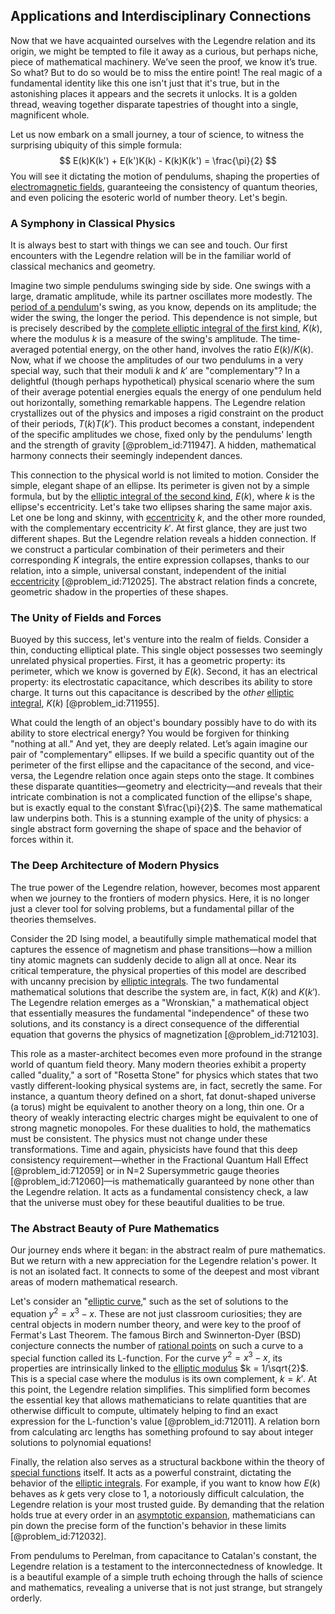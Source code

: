 ## Applications and Interdisciplinary Connections

Now that we have acquainted ourselves with the Legendre relation and its origin, we might be tempted to file it away as a curious, but perhaps niche, piece of mathematical machinery. We’ve seen the proof, we know it’s true. So what? But to do so would be to miss the entire point! The real magic of a fundamental identity like this one isn't just that it's true, but in the astonishing places it appears and the secrets it unlocks. It is a golden thread, weaving together disparate tapestries of thought into a single, magnificent whole.

Let us now embark on a small journey, a tour of science, to witness the surprising ubiquity of this simple formula:
$$ E(k)K(k') + E(k')K(k) - K(k)K(k') = \frac{\pi}{2} $$
You will see it dictating the motion of pendulums, shaping the properties of [electromagnetic fields](@article_id:272372), guaranteeing the consistency of quantum theories, and even policing the esoteric world of number theory. Let's begin.

### A Symphony in Classical Physics

It is always best to start with things we can see and touch. Our first encounters with the Legendre relation will be in the familiar world of classical mechanics and geometry.

Imagine two simple pendulums swinging side by side. One swings with a large, dramatic amplitude, while its partner oscillates more modestly. The [period of a pendulum](@article_id:261378)'s swing, as you know, depends on its amplitude; the wider the swing, the longer the period. This dependence is not simple, but is precisely described by the [complete elliptic integral of the first kind](@article_id:185736), $K(k)$, where the modulus $k$ is a measure of the swing's amplitude. The time-averaged potential energy, on the other hand, involves the ratio $E(k)/K(k)$. Now, what if we choose the amplitudes of our two pendulums in a very special way, such that their moduli $k$ and $k'$ are "complementary"? In a delightful (though perhaps hypothetical) physical scenario where the sum of their average potential energies equals the energy of one pendulum held out horizontally, something remarkable happens. The Legendre relation crystallizes out of the physics and imposes a rigid constraint on the product of their periods, $T(k)T(k')$. This product becomes a constant, independent of the specific amplitudes we chose, fixed only by the pendulums' length and the strength of gravity [@problem_id:711947]. A hidden, mathematical harmony connects their seemingly independent dances.

This connection to the physical world is not limited to motion. Consider the simple, elegant shape of an ellipse. Its perimeter is given not by a simple formula, but by the [elliptic integral of the second kind](@article_id:172594), $E(k)$, where $k$ is the ellipse's eccentricity. Let's take two ellipses sharing the same major axis. Let one be long and skinny, with [eccentricity](@article_id:266406) $k$, and the other more rounded, with the complementary eccentricity $k'$. At first glance, they are just two different shapes. But the Legendre relation reveals a hidden connection. If we construct a particular combination of their perimeters and their corresponding $K$ integrals, the entire expression collapses, thanks to our relation, into a simple, universal constant, independent of the initial [eccentricity](@article_id:266406) [@problem_id:712025]. The abstract relation finds a concrete, geometric shadow in the properties of these shapes.

### The Unity of Fields and Forces

Buoyed by this success, let's venture into the realm of fields. Consider a thin, conducting elliptical plate. This single object possesses two seemingly unrelated physical properties. First, it has a geometric property: its perimeter, which we know is governed by $E(k)$. Second, it has an electrical property: its electrostatic capacitance, which describes its ability to store charge. It turns out this capacitance is described by the *other* [elliptic integral](@article_id:169123), $K(k)$ [@problem_id:711955].

What could the length of an object's boundary possibly have to do with its ability to store electrical energy? You would be forgiven for thinking "nothing at all." And yet, they are deeply related. Let’s again imagine our pair of "complementary" ellipses. If we build a specific quantity out of the perimeter of the first ellipse and the capacitance of the second, and vice-versa, the Legendre relation once again steps onto the stage. It combines these disparate quantities—geometry and electricity—and reveals that their intricate combination is not a complicated function of the ellipse's shape, but is exactly equal to the constant $\frac{\pi}{2}$. The same mathematical law underpins both. This is a stunning example of the unity of physics: a single abstract form governing the shape of space and the behavior of forces within it.

### The Deep Architecture of Modern Physics

The true power of the Legendre relation, however, becomes most apparent when we journey to the frontiers of modern physics. Here, it is no longer just a clever tool for solving problems, but a fundamental pillar of the theories themselves.

Consider the 2D Ising model, a beautifully simple mathematical model that captures the essence of magnetism and phase transitions—how a million tiny atomic magnets can suddenly decide to align all at once. Near its critical temperature, the physical properties of this model are described with uncanny precision by [elliptic integrals](@article_id:173940). The two fundamental mathematical solutions that describe the system are, in fact, $K(k)$ and $K(k')$. The Legendre relation emerges as a "Wronskian," a mathematical object that essentially measures the fundamental "independence" of these two solutions, and its constancy is a direct consequence of the differential equation that governs the physics of magnetization [@problem_id:712103].

This role as a master-architect becomes even more profound in the strange world of quantum field theory. Many modern theories exhibit a property called "duality," a sort of "Rosetta Stone" for physics which states that two vastly different-looking physical systems are, in fact, secretly the same. For instance, a quantum theory defined on a short, fat donut-shaped universe (a torus) might be equivalent to another theory on a long, thin one. Or a theory of weakly interacting electric charges might be equivalent to one of strong magnetic monopoles. For these dualities to hold, the mathematics must be consistent. The physics must not change under these transformations. Time and again, physicists have found that this deep consistency requirement—whether in the Fractional Quantum Hall Effect [@problem_id:712059] or in N=2 Supersymmetric gauge theories [@problem_id:712060]—is mathematically guaranteed by none other than the Legendre relation. It acts as a fundamental consistency check, a law that the universe must obey for these beautiful dualities to be true.

### The Abstract Beauty of Pure Mathematics

Our journey ends where it began: in the abstract realm of pure mathematics. But we return with a new appreciation for the Legendre relation's power. It is not an isolated fact. It connects to some of the deepest and most vibrant areas of modern mathematical research.

Let's consider an "[elliptic curve](@article_id:162766)," such as the set of solutions to the equation $y^2 = x^3 - x$. These are not just classroom curiosities; they are central objects in modern number theory, and were key to the proof of Fermat's Last Theorem. The famous Birch and Swinnerton-Dyer (BSD) conjecture connects the number of [rational points](@article_id:194670) on such a curve to a special function called its L-function. For the curve $y^2=x^3-x$, its properties are intrinsically linked to the [elliptic modulus](@article_id:177703) $k = 1/\sqrt{2}$. This is a special case where the modulus is its own complement, $k=k'$. At this point, the Legendre relation simplifies. This simplified form becomes the essential key that allows mathematicians to relate quantities that are otherwise difficult to compute, ultimately helping to find an exact expression for the L-function's value [@problem_id:712011]. A relation born from calculating arc lengths has something profound to say about integer solutions to polynomial equations!

Finally, the relation also serves as a structural backbone within the theory of [special functions](@article_id:142740) itself. It acts as a powerful constraint, dictating the behavior of the [elliptic integrals](@article_id:173940). For example, if you want to know how $E(k)$ behaves as $k$ gets very close to 1, a notoriously difficult calculation, the Legendre relation is your most trusted guide. By demanding that the relation holds true at every order in an [asymptotic expansion](@article_id:148808), mathematicians can pin down the precise form of the function's behavior in these limits [@problem_id:712032].

From pendulums to Perelman, from capacitance to Catalan's constant, the Legendre relation is a testament to the interconnectedness of knowledge. It is a beautiful example of a simple truth echoing through the halls of science and mathematics, revealing a universe that is not just strange, but strangely orderly.